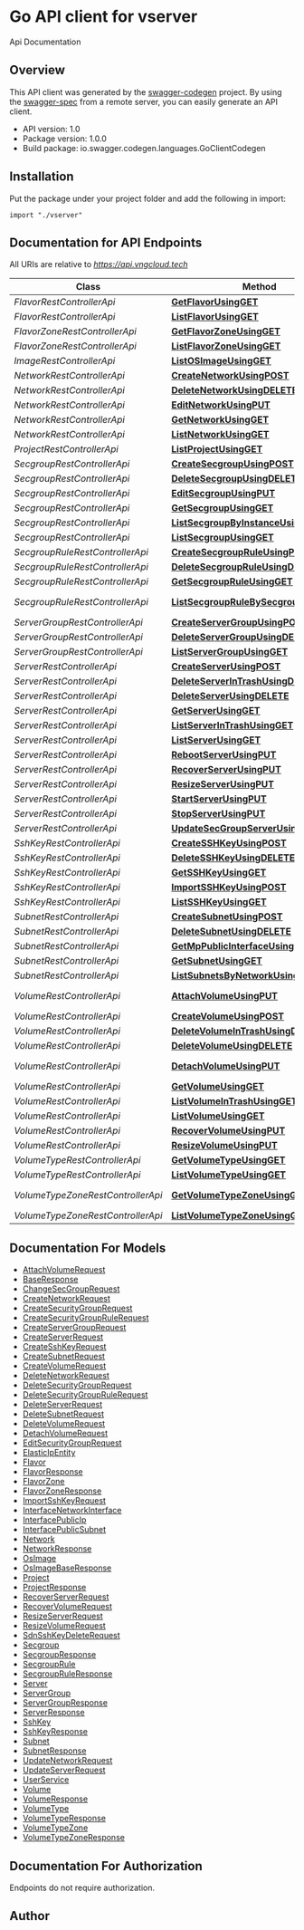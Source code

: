 # Go API client for vserver

Api Documentation

## Overview
This API client was generated by the [swagger-codegen](https://github.com/swagger-api/swagger-codegen) project.  By using the [swagger-spec](https://github.com/swagger-api/swagger-spec) from a remote server, you can easily generate an API client.

- API version: 1.0
- Package version: 1.0.0
- Build package: io.swagger.codegen.languages.GoClientCodegen

## Installation
Put the package under your project folder and add the following in import:
```golang
import "./vserver"
```

## Documentation for API Endpoints

All URIs are relative to *https://api.vngcloud.tech*

Class | Method | HTTP request | Description
------------ | ------------- | ------------- | -------------
*FlavorRestControllerApi* | [**GetFlavorUsingGET**](docs/FlavorRestControllerApi.md#getflavorusingget) | **Get** /v1/{project_id}/flavors/{flavor_id} | getFlavor
*FlavorRestControllerApi* | [**ListFlavorUsingGET**](docs/FlavorRestControllerApi.md#listflavorusingget) | **Get** /v1/{project_id}/{flavor_zone_id}/flavors | listFlavor
*FlavorZoneRestControllerApi* | [**GetFlavorZoneUsingGET**](docs/FlavorZoneRestControllerApi.md#getflavorzoneusingget) | **Get** /v1/{project_id}/flavor_zones/{flavor_zone_id} | getFlavorZone
*FlavorZoneRestControllerApi* | [**ListFlavorZoneUsingGET**](docs/FlavorZoneRestControllerApi.md#listflavorzoneusingget) | **Get** /v1/{project_id}/flavor_zones | listFlavorZone
*ImageRestControllerApi* | [**ListOSImageUsingGET**](docs/ImageRestControllerApi.md#listosimageusingget) | **Get** /v1/{project_id}/images/os | listOSImage
*NetworkRestControllerApi* | [**CreateNetworkUsingPOST**](docs/NetworkRestControllerApi.md#createnetworkusingpost) | **Post** /v1/{project_id}/networks | createNetwork
*NetworkRestControllerApi* | [**DeleteNetworkUsingDELETE**](docs/NetworkRestControllerApi.md#deletenetworkusingdelete) | **Delete** /v1/{project_id}/networks | deleteNetwork
*NetworkRestControllerApi* | [**EditNetworkUsingPUT**](docs/NetworkRestControllerApi.md#editnetworkusingput) | **Put** /v1/{project_id}/networks | editNetwork
*NetworkRestControllerApi* | [**GetNetworkUsingGET**](docs/NetworkRestControllerApi.md#getnetworkusingget) | **Get** /v1/{project_id}/networks/{network_id} | getNetwork
*NetworkRestControllerApi* | [**ListNetworkUsingGET**](docs/NetworkRestControllerApi.md#listnetworkusingget) | **Get** /v1/{project_id}/networks | listNetwork
*ProjectRestControllerApi* | [**ListProjectUsingGET**](docs/ProjectRestControllerApi.md#listprojectusingget) | **Get** /v1/projects | listProject
*SecgroupRestControllerApi* | [**CreateSecgroupUsingPOST**](docs/SecgroupRestControllerApi.md#createsecgroupusingpost) | **Post** /v1/{project_id}/secgroups | createSecgroup
*SecgroupRestControllerApi* | [**DeleteSecgroupUsingDELETE**](docs/SecgroupRestControllerApi.md#deletesecgroupusingdelete) | **Delete** /v1/{project_id}/secgroups | deleteSecgroup
*SecgroupRestControllerApi* | [**EditSecgroupUsingPUT**](docs/SecgroupRestControllerApi.md#editsecgroupusingput) | **Put** /v1/{project_id}/secgroups | editSecgroup
*SecgroupRestControllerApi* | [**GetSecgroupUsingGET**](docs/SecgroupRestControllerApi.md#getsecgroupusingget) | **Get** /v1/{project_id}/secgroups/{secgroup_id} | getSecgroup
*SecgroupRestControllerApi* | [**ListSecgroupByInstanceUsingGET**](docs/SecgroupRestControllerApi.md#listsecgroupbyinstanceusingget) | **Get** /v1/{project_id}/secgroups/vm-ids/{vm_id} | listSecgroupByInstance
*SecgroupRestControllerApi* | [**ListSecgroupUsingGET**](docs/SecgroupRestControllerApi.md#listsecgroupusingget) | **Get** /v1/{project_id}/secgroups | listSecgroup
*SecgroupRuleRestControllerApi* | [**CreateSecgroupRuleUsingPOST**](docs/SecgroupRuleRestControllerApi.md#createsecgroupruleusingpost) | **Post** /v1/{project_id}/secgroup-rules | createSecgroupRule
*SecgroupRuleRestControllerApi* | [**DeleteSecgroupRuleUsingDELETE**](docs/SecgroupRuleRestControllerApi.md#deletesecgroupruleusingdelete) | **Delete** /v1/{project_id}/secgroup-rules | deleteSecgroupRule
*SecgroupRuleRestControllerApi* | [**GetSecgroupRuleUsingGET**](docs/SecgroupRuleRestControllerApi.md#getsecgroupruleusingget) | **Get** /v1/{project_id}/secgroup-rules/{secgroup_rule_id} | getSecgroupRule
*SecgroupRuleRestControllerApi* | [**ListSecgroupRuleBySecgroupUsingGET**](docs/SecgroupRuleRestControllerApi.md#listsecgrouprulebysecgroupusingget) | **Get** /v1/{project_id}/secgroup-rules/secgroup-ids/{secgroup_id} | listSecgroupRuleBySecgroup
*ServerGroupRestControllerApi* | [**CreateServerGroupUsingPOST**](docs/ServerGroupRestControllerApi.md#createservergroupusingpost) | **Post** /v1/{project_id}/server-groups | Create server group
*ServerGroupRestControllerApi* | [**DeleteServerGroupUsingDELETE**](docs/ServerGroupRestControllerApi.md#deleteservergroupusingdelete) | **Delete** /v1/{project_id}/server-groups/{server-group-id} | Delete server group
*ServerGroupRestControllerApi* | [**ListServerGroupUsingGET**](docs/ServerGroupRestControllerApi.md#listservergroupusingget) | **Get** /v1/{project_id}/server-groups | List server group
*ServerRestControllerApi* | [**CreateServerUsingPOST**](docs/ServerRestControllerApi.md#createserverusingpost) | **Post** /v1/{project_id}/servers | Create server
*ServerRestControllerApi* | [**DeleteServerInTrashUsingDELETE**](docs/ServerRestControllerApi.md#deleteserverintrashusingdelete) | **Delete** /v1/{project_id}/servers/trash | Delete server in trash
*ServerRestControllerApi* | [**DeleteServerUsingDELETE**](docs/ServerRestControllerApi.md#deleteserverusingdelete) | **Delete** /v1/{project_id}/servers | Move server into the trash
*ServerRestControllerApi* | [**GetServerUsingGET**](docs/ServerRestControllerApi.md#getserverusingget) | **Get** /v1/{project_id}/servers/{server_id} | Get server by id
*ServerRestControllerApi* | [**ListServerInTrashUsingGET**](docs/ServerRestControllerApi.md#listserverintrashusingget) | **Get** /v1/{project_id}/servers/list_in_trash | List server in trash
*ServerRestControllerApi* | [**ListServerUsingGET**](docs/ServerRestControllerApi.md#listserverusingget) | **Get** /v1/{project_id}/servers | List server
*ServerRestControllerApi* | [**RebootServerUsingPUT**](docs/ServerRestControllerApi.md#rebootserverusingput) | **Put** /v1/{project_id}/servers/reboot | Reboot server
*ServerRestControllerApi* | [**RecoverServerUsingPUT**](docs/ServerRestControllerApi.md#recoverserverusingput) | **Put** /v1/{project_id}/servers/recover | Recover server
*ServerRestControllerApi* | [**ResizeServerUsingPUT**](docs/ServerRestControllerApi.md#resizeserverusingput) | **Put** /v1/{project_id}/servers/resize | Change flavor of server
*ServerRestControllerApi* | [**StartServerUsingPUT**](docs/ServerRestControllerApi.md#startserverusingput) | **Put** /v1/{project_id}/servers/start | Start server
*ServerRestControllerApi* | [**StopServerUsingPUT**](docs/ServerRestControllerApi.md#stopserverusingput) | **Put** /v1/{project_id}/servers/stop | Stop server
*ServerRestControllerApi* | [**UpdateSecGroupServerUsingPUT**](docs/ServerRestControllerApi.md#updatesecgroupserverusingput) | **Put** /v1/{project_id}/servers/update_sec_group | Update SecGroups of server
*SshKeyRestControllerApi* | [**CreateSSHKeyUsingPOST**](docs/SshKeyRestControllerApi.md#createsshkeyusingpost) | **Post** /v1/{project_id}/ssh_keys | createSSHKey
*SshKeyRestControllerApi* | [**DeleteSSHKeyUsingDELETE**](docs/SshKeyRestControllerApi.md#deletesshkeyusingdelete) | **Delete** /v1/{project_id}/ssh_keys | deleteSSHKey
*SshKeyRestControllerApi* | [**GetSSHKeyUsingGET**](docs/SshKeyRestControllerApi.md#getsshkeyusingget) | **Get** /v1/{project_id}/ssh_keys/{ssh_key_id} | getSSHKey
*SshKeyRestControllerApi* | [**ImportSSHKeyUsingPOST**](docs/SshKeyRestControllerApi.md#importsshkeyusingpost) | **Post** /v1/{project_id}/ssh_keys/import | importSSHKey
*SshKeyRestControllerApi* | [**ListSSHKeyUsingGET**](docs/SshKeyRestControllerApi.md#listsshkeyusingget) | **Get** /v1/{project_id}/ssh_keys | listSSHKey
*SubnetRestControllerApi* | [**CreateSubnetUsingPOST**](docs/SubnetRestControllerApi.md#createsubnetusingpost) | **Post** /v1/{project_id}/subnets | createSubnet
*SubnetRestControllerApi* | [**DeleteSubnetUsingDELETE**](docs/SubnetRestControllerApi.md#deletesubnetusingdelete) | **Delete** /v1/{project_id}/subnets | deleteSubnet
*SubnetRestControllerApi* | [**GetMpPublicInterfaceUsingGET**](docs/SubnetRestControllerApi.md#getmppublicinterfaceusingget) | **Get** /v1/{project_id}/subnets/mp-public-interfaces | getMpPublicInterface
*SubnetRestControllerApi* | [**GetSubnetUsingGET**](docs/SubnetRestControllerApi.md#getsubnetusingget) | **Get** /v1/{project_id}/subnets/{subnet_id} | getSubnet
*SubnetRestControllerApi* | [**ListSubnetsByNetworkUsingGET**](docs/SubnetRestControllerApi.md#listsubnetsbynetworkusingget) | **Get** /v1/{project_id}/subnets/networks/{network_id} | listSubnetsByNetwork
*VolumeRestControllerApi* | [**AttachVolumeUsingPUT**](docs/VolumeRestControllerApi.md#attachvolumeusingput) | **Put** /v1/{project_id}/volumes/attach | Attach volume into the server
*VolumeRestControllerApi* | [**CreateVolumeUsingPOST**](docs/VolumeRestControllerApi.md#createvolumeusingpost) | **Post** /v1/{project_id}/volumes | Create volume
*VolumeRestControllerApi* | [**DeleteVolumeInTrashUsingDELETE**](docs/VolumeRestControllerApi.md#deletevolumeintrashusingdelete) | **Delete** /v1/{project_id}/volumes/trash | Delete volume in trash
*VolumeRestControllerApi* | [**DeleteVolumeUsingDELETE**](docs/VolumeRestControllerApi.md#deletevolumeusingdelete) | **Delete** /v1/{project_id}/volumes | Move volume into the trash
*VolumeRestControllerApi* | [**DetachVolumeUsingPUT**](docs/VolumeRestControllerApi.md#detachvolumeusingput) | **Put** /v1/{project_id}/volumes/detach | Detach volume into the server
*VolumeRestControllerApi* | [**GetVolumeUsingGET**](docs/VolumeRestControllerApi.md#getvolumeusingget) | **Get** /v1/{project_id}/volumes/{volume_id} | Get volume by id
*VolumeRestControllerApi* | [**ListVolumeInTrashUsingGET**](docs/VolumeRestControllerApi.md#listvolumeintrashusingget) | **Get** /v1/{project_id}/volumes/list_in_trash | List volume in trash
*VolumeRestControllerApi* | [**ListVolumeUsingGET**](docs/VolumeRestControllerApi.md#listvolumeusingget) | **Get** /v1/{project_id}/volumes | List volume
*VolumeRestControllerApi* | [**RecoverVolumeUsingPUT**](docs/VolumeRestControllerApi.md#recovervolumeusingput) | **Put** /v1/{project_id}/volumes/recover | Recover volume
*VolumeRestControllerApi* | [**ResizeVolumeUsingPUT**](docs/VolumeRestControllerApi.md#resizevolumeusingput) | **Put** /v1/{project_id}/volumes/resize | Resize volume
*VolumeTypeRestControllerApi* | [**GetVolumeTypeUsingGET**](docs/VolumeTypeRestControllerApi.md#getvolumetypeusingget) | **Get** /v1/{project_id}/volume_types/{volume_type_id} | getVolumeType
*VolumeTypeRestControllerApi* | [**ListVolumeTypeUsingGET**](docs/VolumeTypeRestControllerApi.md#listvolumetypeusingget) | **Get** /v1/{project_id}/{volume_type_zone_id}/volume_types | listVolumeType
*VolumeTypeZoneRestControllerApi* | [**GetVolumeTypeZoneUsingGET**](docs/VolumeTypeZoneRestControllerApi.md#getvolumetypezoneusingget) | **Get** /v1/{project_id}/volume_type_zones/{volume_type_zone_id} | getVolumeTypeZone
*VolumeTypeZoneRestControllerApi* | [**ListVolumeTypeZoneUsingGET**](docs/VolumeTypeZoneRestControllerApi.md#listvolumetypezoneusingget) | **Get** /v1/{project_id}/volume_type_zones | listVolumeTypeZone


## Documentation For Models

 - [AttachVolumeRequest](docs/AttachVolumeRequest.md)
 - [BaseResponse](docs/BaseResponse.md)
 - [ChangeSecGroupRequest](docs/ChangeSecGroupRequest.md)
 - [CreateNetworkRequest](docs/CreateNetworkRequest.md)
 - [CreateSecurityGroupRequest](docs/CreateSecurityGroupRequest.md)
 - [CreateSecurityGroupRuleRequest](docs/CreateSecurityGroupRuleRequest.md)
 - [CreateServerGroupRequest](docs/CreateServerGroupRequest.md)
 - [CreateServerRequest](docs/CreateServerRequest.md)
 - [CreateSshKeyRequest](docs/CreateSshKeyRequest.md)
 - [CreateSubnetRequest](docs/CreateSubnetRequest.md)
 - [CreateVolumeRequest](docs/CreateVolumeRequest.md)
 - [DeleteNetworkRequest](docs/DeleteNetworkRequest.md)
 - [DeleteSecurityGroupRequest](docs/DeleteSecurityGroupRequest.md)
 - [DeleteSecurityGroupRuleRequest](docs/DeleteSecurityGroupRuleRequest.md)
 - [DeleteServerRequest](docs/DeleteServerRequest.md)
 - [DeleteSubnetRequest](docs/DeleteSubnetRequest.md)
 - [DeleteVolumeRequest](docs/DeleteVolumeRequest.md)
 - [DetachVolumeRequest](docs/DetachVolumeRequest.md)
 - [EditSecurityGroupRequest](docs/EditSecurityGroupRequest.md)
 - [ElasticIpEntity](docs/ElasticIpEntity.md)
 - [Flavor](docs/Flavor.md)
 - [FlavorResponse](docs/FlavorResponse.md)
 - [FlavorZone](docs/FlavorZone.md)
 - [FlavorZoneResponse](docs/FlavorZoneResponse.md)
 - [ImportSshKeyRequest](docs/ImportSshKeyRequest.md)
 - [InterfaceNetworkInterface](docs/InterfaceNetworkInterface.md)
 - [InterfacePublicIp](docs/InterfacePublicIp.md)
 - [InterfacePublicSubnet](docs/InterfacePublicSubnet.md)
 - [Network](docs/Network.md)
 - [NetworkResponse](docs/NetworkResponse.md)
 - [OsImage](docs/OsImage.md)
 - [OsImageBaseResponse](docs/OsImageBaseResponse.md)
 - [Project](docs/Project.md)
 - [ProjectResponse](docs/ProjectResponse.md)
 - [RecoverServerRequest](docs/RecoverServerRequest.md)
 - [RecoverVolumeRequest](docs/RecoverVolumeRequest.md)
 - [ResizeServerRequest](docs/ResizeServerRequest.md)
 - [ResizeVolumeRequest](docs/ResizeVolumeRequest.md)
 - [SdnSshKeyDeleteRequest](docs/SdnSshKeyDeleteRequest.md)
 - [Secgroup](docs/Secgroup.md)
 - [SecgroupResponse](docs/SecgroupResponse.md)
 - [SecgroupRule](docs/SecgroupRule.md)
 - [SecgroupRuleResponse](docs/SecgroupRuleResponse.md)
 - [Server](docs/Server.md)
 - [ServerGroup](docs/ServerGroup.md)
 - [ServerGroupResponse](docs/ServerGroupResponse.md)
 - [ServerResponse](docs/ServerResponse.md)
 - [SshKey](docs/SshKey.md)
 - [SshKeyResponse](docs/SshKeyResponse.md)
 - [Subnet](docs/Subnet.md)
 - [SubnetResponse](docs/SubnetResponse.md)
 - [UpdateNetworkRequest](docs/UpdateNetworkRequest.md)
 - [UpdateServerRequest](docs/UpdateServerRequest.md)
 - [UserService](docs/UserService.md)
 - [Volume](docs/Volume.md)
 - [VolumeResponse](docs/VolumeResponse.md)
 - [VolumeType](docs/VolumeType.md)
 - [VolumeTypeResponse](docs/VolumeTypeResponse.md)
 - [VolumeTypeZone](docs/VolumeTypeZone.md)
 - [VolumeTypeZoneResponse](docs/VolumeTypeZoneResponse.md)


## Documentation For Authorization
 Endpoints do not require authorization.


## Author



